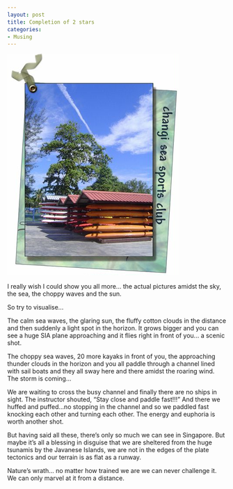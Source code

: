 ```yaml
---
layout: post
title: Completion of 2 stars
categories:
- Musing
---
```



![](/img/ts.jpg)

I really wish I could show you all more... the actual pictures amidst the sky, the sea, the choppy waves and the sun.

So try to visualise...

The calm sea waves, the glaring sun, the fluffy cotton clouds in the distance and then suddenly a light spot in the horizon. It grows bigger and you can see a huge SIA plane approaching and it flies right in front of you... a scenic shot.

The choppy sea waves, 20 more kayaks in front of you, the approaching thunder clouds in the horizon and you all paddle through a channel lined with sail boats and they all sway here and there amidst the roaring wind. The storm is coming...

We are waiting to cross the busy channel and finally there are no ships in sight. The instructor shouted, “Stay close and paddle fast!!!” And there we huffed and puffed...no stopping in the channel and so we paddled fast knocking each other and turning each other. The energy and euphoria is worth another shot.

But having said all these, there’s only so much we can see in Singapore. But maybe it’s all a blessing in disguise that we are sheltered from the huge tsunamis by the Javanese Islands, we are not in the edges of the plate tectonics and our terrain is as flat as a runway.

Nature’s wrath... no matter how trained we are we can never challenge it. We can only marvel at it from a distance.
